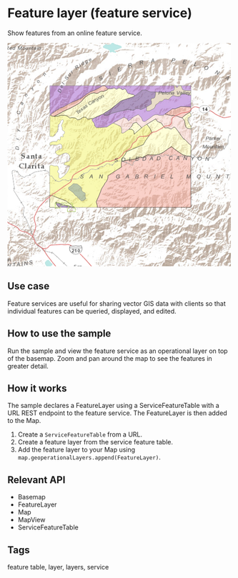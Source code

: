# Feature layer (feature service)

Show features from an online feature service.

![](screenshot.png)

## Use case

Feature services are useful for sharing vector GIS data with clients so that individual features can be queried, displayed, and edited.

## How to use the sample

Run the sample and view the feature service as an operational layer on top of the basemap. Zoom and pan around the map to see the features in greater detail.

## How it works

The sample declares a FeatureLayer using a ServiceFeatureTable with a URL REST endpoint to the feature service. The FeatureLayer is then added to the Map.
1. Create a `ServiceFeatureTable` from a URL.
2. Create a feature layer from the service feature table.
3. Add the feature layer to your Map using `map.geoperationalLayers.append(FeatureLayer)`.

## Relevant API

* Basemap
* FeatureLayer
* Map
* MapView
* ServiceFeatureTable

## Tags

feature table, layer, layers, service